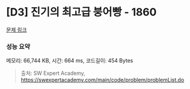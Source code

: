 # [D3] 진기의 최고급 붕어빵 - 1860 

[문제 링크](https://swexpertacademy.com/main/code/problem/problemDetail.do?contestProbId=AV5LsaaqDzYDFAXc) 

### 성능 요약

메모리: 66,744 KB, 시간: 664 ms, 코드길이: 454 Bytes



> 출처: SW Expert Academy, https://swexpertacademy.com/main/code/problem/problemList.do